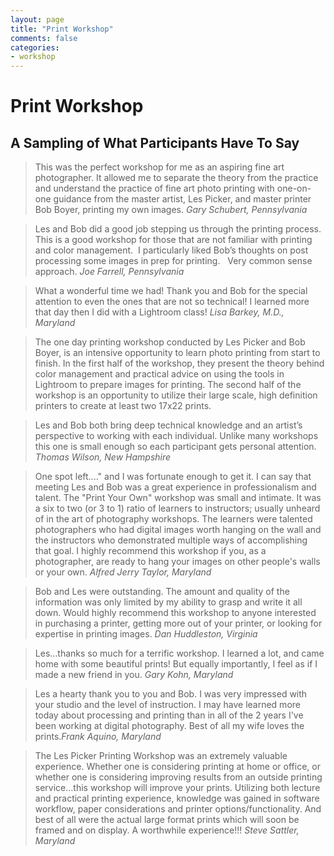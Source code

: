 ```yaml
---
layout: page
title: "Print Workshop"
comments: false
categories:
- workshop
---
```


# Print Workshop

## A Sampling of What Participants Have To Say

> This was the perfect workshop for me as an aspiring fine art photographer. It allowed me to separate the theory from the practice and understand the practice of fine art photo printing with one-on-one guidance from the master artist, Les Picker, and master printer Bob Boyer, printing my own images. <cite>Gary Schubert, Pennsylvania</cite>

> Les and Bob did a good job stepping us through the printing process.  This is a good workshop for those that are not familiar with printing and color management.  I particularly liked Bob’s thoughts on post processing some images in prep for printing.   Very common sense approach. <cite>Joe Farrell, Pennsylvania</cite> 

> What a wonderful time we had! Thank you and Bob for the special attention to even the ones that are not so technical! I learned more that day then I did with a Lightroom class! <cite>Lisa Barkey, M.D., Maryland</cite> 

> The one day printing workshop conducted by Les Picker and Bob Boyer, is an intensive opportunity to learn photo printing from start to finish.  In the first half of the workshop, they present the theory behind color management and practical advice on using the tools in Lightroom to prepare images for printing.  The second half of the workshop is an opportunity to utilize their large scale, high definition printers to create at least two 17x22 prints.

> Les and Bob both bring deep technical knowledge and an artist’s perspective to working with each individual.  Unlike many workshops this one is small enough so each participant gets personal attention. <cite>Thomas Wilson, New Hampshire</cite> 

> One spot left...." and I was fortunate enough to get it. I can say that meeting Les and Bob was a great experience in professionalism and talent. The "Print Your Own" workshop was small and intimate. It was a six to two (or 3 to 1) ratio of learners to instructors; usually unheard of in the art of photography workshops. The learners were talented photographers who had digital images worth hanging on the wall and the instructors who demonstrated multiple ways of accomplishing that goal. I highly recommend this workshop if you, as a photographer, are ready to hang your images on other people's walls or your own. <cite>Alfred Jerry Taylor, Maryland</cite> 

> Bob and Les were outstanding. The amount and quality of the information was only limited by my ability to grasp and write it all down. Would highly recommend this workshop to anyone interested in purchasing a printer, getting more out of your printer, or looking for expertise in printing images. <cite>Dan Huddleston, Virginia</cite> 

> Les…thanks so much for a terrific workshop.  I learned a lot, and came home with some beautiful prints!  But equally importantly, I feel as if I made a new friend in you. <cite>Gary Kohn, Maryland</cite> 

> Les a hearty thank you to you and Bob. I was very impressed with your studio and the level of instruction.  I may have learned more today about processing and printing than in all of the 2 years I've been working at digital photography. Best of all my wife loves the prints.<cite>Frank Aquino, Maryland</cite> 

> The Les Picker Printing Workshop was an extremely valuable experience.  Whether one is considering printing at home or office, or whether one is considering improving results from an outside printing service…this workshop will improve your prints.  Utilizing both lecture and practical printing experience, knowledge was gained in software workflow, paper considerations and printer options/functionality.  And best of all were the actual large format prints which will soon be framed and on display.  A worthwhile experience!!! <cite>Steve Sattler, Maryland</cite>








 
